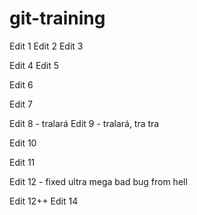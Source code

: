 # git-training

Edit 1
Edit 2
Edit 3

Edit 4
Edit 5

Edit 6

Edit 7

Edit 8 - tralará
Edit 9 - tralará, tra tra

Edit 10

Edit 11

Edit 12 - fixed ultra mega bad bug from hell

Edit 12++
Edit 14
